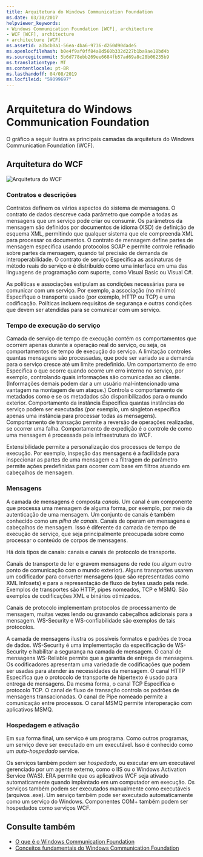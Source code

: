 ```yaml
---
title: Arquitetura do Windows Communication Foundation
ms.date: 03/30/2017
helpviewer_keywords:
- Windows Communication Foundation [WCF], architecture
- WCF [WCF], architecture
- architecture [WCF]
ms.assetid: a3bcb0a1-56ea-4ba6-9736-d260d90dade5
ms.openlocfilehash: b0e4f9af0ff84a8d560b332d227b1ba9ae18bd4b
ms.sourcegitcommit: 5b6d778ebb269ee6684fb57ad69a8c28b06235b9
ms.translationtype: MT
ms.contentlocale: pt-BR
ms.lasthandoff: 04/08/2019
ms.locfileid: "59099697"
---
```

# <a name="windows-communication-foundation-architecture"></a>Arquitetura do Windows Communication Foundation
O gráfico a seguir ilustra as principais camadas da arquitetura do Windows Communication Foundation (WCF).  
  
## <a name="wcf-architecture"></a>Arquitetura do WCF  
 ![Arquitetura do WCF](../../../docs/framework/wcf/media/wcf-architecture.gif "WCF_Architecture")  
  
### <a name="contracts-and-descriptions"></a>Contratos e descrições  
 Contratos definem os vários aspectos do sistema de mensagens. O contrato de dados descreve cada parâmetro que compõe a todas as mensagens que um serviço pode criar ou consumir. Os parâmetros da mensagem são definidos por documentos de idioma (XSD) de definição de esquema XML, permitindo que qualquer sistema que ele compreenda XML para processar os documentos. O contrato de mensagem define partes de mensagem específica usando protocolos SOAP e permite controle refinado sobre partes da mensagem, quando tal precisão de demanda de interoperabilidade. O contrato de serviço Especifica as assinaturas de método reais do serviço e é distribuído como uma interface em uma das linguagens de programação com suporte, como Visual Basic ou Visual C#.  
  
 As políticas e associações estipulam as condições necessárias para se comunicar com um serviço.  Por exemplo, a associação (no mínimo) Especifique o transporte usado (por exemplo, HTTP ou TCP) e uma codificação. Políticas incluem requisitos de segurança e outras condições que devem ser atendidas para se comunicar com um serviço.  
  
### <a name="service-runtime"></a>Tempo de execução do serviço  
 Camada de serviço de tempo de execução contém os comportamentos que ocorrem apenas durante a operação real do serviço, ou seja, os comportamentos de tempo de execução do serviço. A limitação controles quantas mensagens são processadas, que pode ser variado se a demanda para o serviço cresce até um limite predefinido. Um comportamento de erro Especifica o que ocorre quando ocorre um erro interno no serviço, por exemplo, controlando quais informações são comunicadas ao cliente. (Informações demais podem dar a um usuário mal-intencionado uma vantagem na montagem de um ataque.) Controla o comportamento de metadados como e se os metadados são disponibilizados para o mundo exterior. Comportamento da instância Especifica quantas instâncias do serviço podem ser executadas (por exemplo, um singleton especifica apenas uma instância para processar todas as mensagens). Comportamento de transação permite a reversão de operações realizadas, se ocorrer uma falha. Comportamento de expedição é o controle de como uma mensagem é processada pela infraestrutura do WCF.  
  
 Extensibilidade permite a personalização dos processos de tempo de execução. Por exemplo, inspeção das mensagens é a facilidade para inspecionar as partes de uma mensagem e a filtragem de parâmetro permite ações predefinidas para ocorrer com base em filtros atuando em cabeçalhos de mensagem.  
  
### <a name="messaging"></a>Mensagens  
 A camada de mensagens é composta *canais*. Um canal é um componente que processa uma mensagem de alguma forma, por exemplo, por meio da autenticação de uma mensagem. Um conjunto de canais é também conhecido como um *pilha de canais*. Canais de operam em mensagens e cabeçalhos de mensagem. Isso é diferente da camada de tempo de execução de serviço, que seja principalmente preocupada sobre como processar o conteúdo de corpos de mensagens.  
  
 Há dois tipos de canais: canais e canais de protocolo de transporte.  
  
 Canais de transporte de ler e gravem mensagens de rede (ou algum outro ponto de comunicação com o mundo exterior). Alguns transportes usarem um codificador para converter mensagens (que são representadas como XML Infosets) e para a representação de fluxo de bytes usado pela rede. Exemplos de transportes são HTTP, pipes nomeados, TCP e MSMQ. São exemplos de codificações XML e binários otimizados.  
  
 Canais de protocolo implementam protocolos de processamento de mensagem, muitas vezes lendo ou gravando cabeçalhos adicionais para a mensagem. WS-Security e WS-confiabilidade são exemplos de tais protocolos.  
  
 A camada de mensagens ilustra os possíveis formatos e padrões de troca de dados. WS-Security é uma implementação da especificação de WS-Security e habilitar a segurança na camada de mensagem. O canal de mensagens WS-Reliable permite que a garantia de entrega de mensagens. Os codificadores apresentam uma variedade de codificações que podem ser usadas para atender às necessidades da mensagem. O canal HTTP Especifica que o protocolo de transporte de hipertexto é usado para entrega de mensagens. Da mesma forma, o canal TCP Especifica o protocolo TCP. O canal de fluxo de transação controla os padrões de mensagens transacionadas. O canal de Pipe nomeado permite a comunicação entre processos. O canal MSMQ permite interoperação com aplicativos MSMQ.  
  
### <a name="hosting-and-activation"></a>Hospedagem e ativação  
 Em sua forma final, um serviço é um programa. Como outros programas, um serviço deve ser executado em um executável. Isso é conhecido como um *auto-hospedado* service.  
  
 Os serviços também podem ser *hospedado*, ou executar em um executável gerenciado por um agente externo, como o IIS ou o Windows Activation Service (WAS). ERA permite que os aplicativos WCF seja ativado automaticamente quando implantado em um computador em execução. Os serviços também podem ser executados manualmente como executáveis (arquivos .exe). Um serviço também pode ser executado automaticamente como um serviço do Windows. Componentes COM+ também podem ser hospedados como serviços WCF.  
  
## <a name="see-also"></a>Consulte também

- [O que é o Windows Communication Foundation](../../../docs/framework/wcf/whats-wcf.md)
- [Conceitos fundamentais do Windows Communication Foundation](../../../docs/framework/wcf/fundamental-concepts.md)
